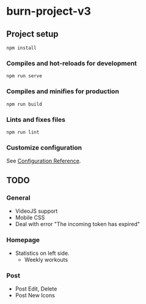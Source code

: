 # burn-project-v3

## Project setup
```
npm install
```

### Compiles and hot-reloads for development
```
npm run serve
```

### Compiles and minifies for production
```
npm run build
```

### Lints and fixes files
```
npm run lint
```

### Customize configuration
See [Configuration Reference](https://cli.vuejs.org/config/).

## TODO

### General
* VideoJS support
* Mobile CSS
* Deal with error "The incoming token has expired"

### Homepage
* Statistics on left side.
    * Weekly workouts


### Post
* Post Edit, Delete
* Post New Icons
